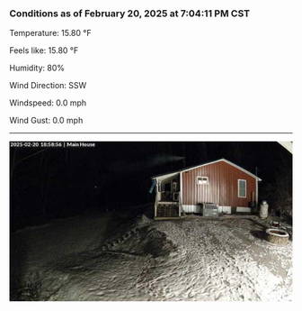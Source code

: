 ### Conditions as of February 20, 2025 at 7:04:11 PM CST 

Temperature: 15.80 &deg;F

Feels like: 15.80 &deg;F

Humidity: 80%

Wind Direction: SSW

Windspeed: 0.0 mph

Wind Gust: 0.0 mph

---

<img src="./images/latest.jpeg"/>

